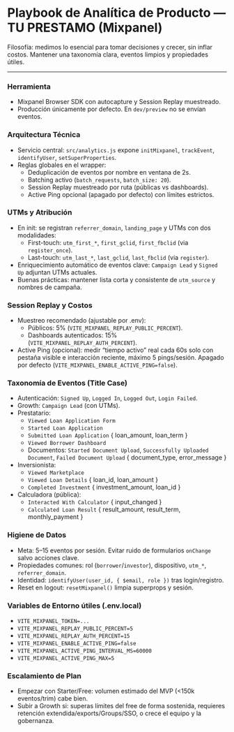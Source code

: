# Playbook de Analítica de Producto — TU PRESTAMO (Mixpanel)

Filosofía: medimos lo esencial para tomar decisiones y crecer, sin inflar costos. Mantener una taxonomía clara, eventos limpios y propiedades útiles.

---

### Herramienta
- Mixpanel Browser SDK con autocapture y Session Replay muestreado.
- Producción únicamente por defecto. En `dev/preview` no se envían eventos.

### Arquitectura Técnica
- Servicio central: `src/analytics.js` expone `initMixpanel`, `trackEvent`, `identifyUser`, `setSuperProperties`.
- Reglas globales en el wrapper:
  - Deduplicación de eventos por nombre en ventana de 2s.
  - Batching activo (`batch_requests`, `batch_size: 20`).
  - Session Replay muestreado por ruta (públicas vs dashboards).
  - Active Ping opcional (apagado por defecto) con límites estrictos.

### UTMs y Atribución
- En init: se registran `referrer_domain`, `landing_page` y UTMs con dos modalidades:
  - First-touch: `utm_first_*`, `first_gclid`, `first_fbclid` (via `register_once`).
  - Last-touch: `utm_last_*`, `last_gclid`, `last_fbclid` (via `register`).
- Enriquecimiento automático de eventos clave: `Campaign Lead` y `Signed Up` adjuntan UTMs actuales.
- Buenas prácticas: mantener lista corta y consistente de `utm_source` y nombres de campaña.

### Session Replay y Costos
- Muestreo recomendado (ajustable por .env):
  - Públicos: 5% (`VITE_MIXPANEL_REPLAY_PUBLIC_PERCENT`).
  - Dashboards autenticados: 15% (`VITE_MIXPANEL_REPLAY_AUTH_PERCENT`).
- Active Ping (opcional): medir “tiempo activo” real cada 60s solo con pestaña visible e interacción reciente, máximo 5 pings/sesión. Apagado por defecto (`VITE_MIXPANEL_ENABLE_ACTIVE_PING=false`).

### Taxonomía de Eventos (Title Case)
- Autenticación: `Signed Up`, `Logged In`, `Logged Out`, `Login Failed`.
- Growth: `Campaign Lead` (con UTMs).
- Prestatario:
  - `Viewed Loan Application Form`
  - `Started Loan Application`
  - `Submitted Loan Application` { loan_amount, loan_term }
  - `Viewed Borrower Dashboard`
  - Documentos: `Started Document Upload`, `Successfully Uploaded Document`, `Failed Document Upload` { document_type, error_message }
- Inversionista:
  - `Viewed Marketplace`
  - `Viewed Loan Details` { loan_id, loan_amount }
  - `Completed Investment` { investment_amount, loan_id }
- Calculadora (pública):
  - `Interacted With Calculator` { input_changed }
  - `Calculated Loan Result` { result_amount, result_term, monthly_payment }

### Higiene de Datos
- Meta: 5–15 eventos por sesión. Evitar ruido de formularios `onChange` salvo acciones clave.
- Propiedades comunes: rol (`borrower`/`investor`), dispositivo, `utm_*`, `referrer_domain`.
- Identidad: `identifyUser(user_id, { $email, role })` tras login/registro.
- Reset en logout: `resetMixpanel()` limpia superprops y sesión.

### Variables de Entorno útiles (.env.local)
- `VITE_MIXPANEL_TOKEN=...`
- `VITE_MIXPANEL_REPLAY_PUBLIC_PERCENT=5`
- `VITE_MIXPANEL_REPLAY_AUTH_PERCENT=15`
- `VITE_MIXPANEL_ENABLE_ACTIVE_PING=false`
- `VITE_MIXPANEL_ACTIVE_PING_INTERVAL_MS=60000`
- `VITE_MIXPANEL_ACTIVE_PING_MAX=5`

### Escalamiento de Plan
- Empezar con Starter/Free: volumen estimado del MVP (<150k eventos/trim) cabe bien.
- Subir a Growth si: superas límites del free de forma sostenida, requieres retención extendida/exports/Groups/SSO, o crece el equipo y la gobernanza.

